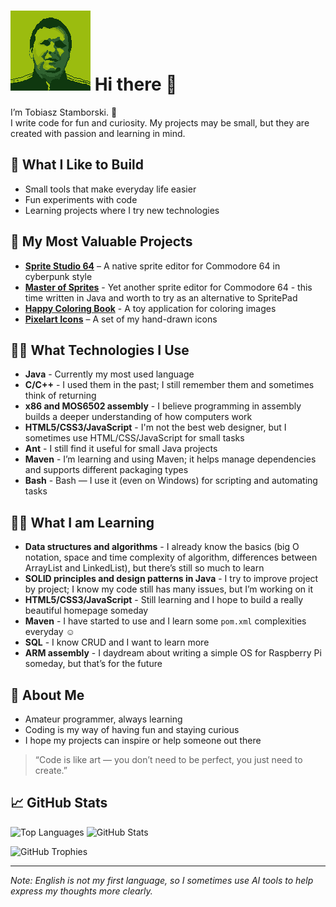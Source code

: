 # ![](avatar128.png) Hi there 👋

I’m Tobiasz Stamborski. 👋  
I write code for fun and curiosity. My projects may be small, but they are created with passion and learning in mind.  

## 🔧 What I Like to Build
- Small tools that make everyday life easier  
- Fun experiments with code  
- Learning projects where I try new technologies  

## 🌟 My Most Valuable Projects
- [**Sprite Studio 64**](https://github.com/tstamborski/sprite-studio-64) – A native sprite editor for Commodore 64 in cyberpunk style  
- [**Master of Sprites**](https://github.com/tstamborski/master-of-sprites) - Yet another sprite editor for Commodore 64 - this time written in Java and worth to try as an alternative to SpritePad
- [**Happy Coloring Book**](https://github.com/tstamborski/happy-coloring-book) - A toy application for coloring images
- [**Pixelart Icons**](https://github.com/tstamborski/pixelart-icons) – A set of my hand-drawn icons  

## 🧑‍💻 What Technologies I Use
- **Java** - Currently my most used language
- **C/C++** - I used them in the past; I still remember them and sometimes think of returning
- **x86 and MOS6502 assembly** - I believe programming in assembly builds a deeper understanding of how computers work
- **HTML5/CSS3/JavaScript** - I'm not the best web designer, but I sometimes use HTML/CSS/JavaScript for small tasks
- **Ant** - I still find it useful for small Java projects
- **Maven** - I’m learning and using Maven; it helps manage dependencies and supports different packaging types
- **Bash** - Bash — I use it (even on Windows) for scripting and automating tasks

## 🧑‍🎓 What I am Learning
- **Data structures and algorithms** - I already know the basics (big O notation, space and time complexity of algorithm, differences between ArrayList and LinkedList), but there’s still so much to learn
- **SOLID principles and design patterns in Java** - I try to improve project by project; I know my code still has many issues, but I’m working on it
- **HTML5/CSS3/JavaScript** - Still learning and I hope to build a really beautiful homepage someday
- **Maven** - I have started to use and I learn some `pom.xml` complexities everyday ☺️
- **SQL** - I know CRUD and I want to learn more
- **ARM assembly** - I daydream about writing a simple OS for Raspberry Pi someday, but that’s for the future

## 🌱 About Me
- Amateur programmer, always learning  
- Coding is my way of having fun and staying curious  
- I hope my projects can inspire or help someone out there  

> “Code is like art — you don’t need to be perfect, you just need to create.”

## 📈 GitHub Stats

![Top Languages](https://github-readme-stats.vercel.app/api/top-langs?username=tstamborski&theme=radical)
![GitHub Stats](https://github-readme-stats.vercel.app/api?username=tstamborski&show_icons=true&theme=radical)

![GitHub Trophies](https://github-profile-trophy.vercel.app/?username=tstamborski&theme=radical&no-frame=true&margin-w=15)

---
*Note: English is not my first language, so I sometimes use AI tools to help express my thoughts more clearly.*

